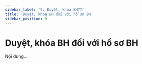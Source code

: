 ```yaml
---
sidebar_label: '9. Duyệt, khóa BHYT'
title: 'Duyệt, khóa BH đối với hồ sơ BH'
sidebar_position: 9
---
```

# Duyệt, khóa BH đối với hồ sơ BH
Nội dung...